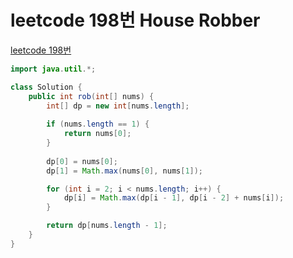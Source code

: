 # leetcode 198번 House Robber
[leetcode 198번](https://leetcode.com/problems/house-robber/)
```java
import java.util.*;

class Solution {
    public int rob(int[] nums) {
        int[] dp = new int[nums.length];
        
        if (nums.length == 1) {
            return nums[0];
        }
        
        dp[0] = nums[0];
        dp[1] = Math.max(nums[0], nums[1]);

        for (int i = 2; i < nums.length; i++) {
            dp[i] = Math.max(dp[i - 1], dp[i - 2] + nums[i]);
        }

        return dp[nums.length - 1];
    }
}
```